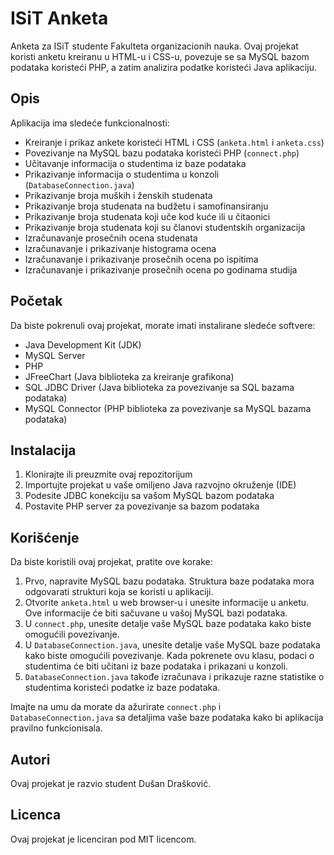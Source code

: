 # ISiT Anketa

Anketa za ISiT studente Fakulteta organizacionih nauka. Ovaj projekat koristi anketu kreiranu u HTML-u i CSS-u, povezuje se sa MySQL bazom podataka koristeći PHP, a zatim analizira podatke koristeći Java aplikaciju.

## Opis

Aplikacija ima sledeće funkcionalnosti:

- Kreiranje i prikaz ankete koristeći HTML i CSS (`anketa.html` i `anketa.css`)
- Povezivanje na MySQL bazu podataka koristeći PHP (`connect.php`)
- Učitavanje informacija o studentima iz baze podataka
- Prikazivanje informacija o studentima u konzoli (`DatabaseConnection.java`)
- Prikazivanje broja muških i ženskih studenata
- Prikazivanje broja studenata na budžetu i samofinansiranju
- Prikazivanje broja studenata koji uče kod kuće ili u čitaonici
- Prikazivanje broja studenata koji su članovi studentskih organizacija
- Izračunavanje prosečnih ocena studenata
- Izračunavanje i prikazivanje histograma ocena
- Izračunavanje i prikazivanje prosečnih ocena po ispitima
- Izračunavanje i prikazivanje prosečnih ocena po godinama studija

## Početak

Da biste pokrenuli ovaj projekat, morate imati instalirane sledeće softvere:

- Java Development Kit (JDK)
- MySQL Server
- PHP
- JFreeChart (Java biblioteka za kreiranje grafikona)
- SQL JDBC Driver (Java biblioteka za povezivanje sa SQL bazama podataka)
- MySQL Connector (PHP biblioteka za povezivanje sa MySQL bazama podataka)

## Instalacija

1. Klonirajte ili preuzmite ovaj repozitorijum
2. Importujte projekat u vaše omiljeno Java razvojno okruženje (IDE)
3. Podesite JDBC konekciju sa vašom MySQL bazom podataka
4. Postavite PHP server za povezivanje sa bazom podataka

## Korišćenje

Da biste koristili ovaj projekat, pratite ove korake:

1. Prvo, napravite MySQL bazu podataka. Struktura baze podataka mora odgovarati strukturi koja se koristi u aplikaciji.
2. Otvorite `anketa.html` u web browser-u i unesite informacije u anketu. Ove informacije će biti sačuvane u vašoj MySQL bazi podataka.
3. U `connect.php`, unesite detalje vaše MySQL baze podataka kako biste omogućili povezivanje.
4. U `DatabaseConnection.java`, unesite detalje vaše MySQL baze podataka kako biste omogućili povezivanje. Kada pokrenete ovu klasu, podaci o studentima će biti učitani iz baze podataka i prikazani u konzoli.
5. `DatabaseConnection.java` takođe izračunava i prikazuje razne statistike o studentima koristeći podatke iz baze podataka.

Imajte na umu da morate da ažurirate `connect.php` i `DatabaseConnection.java` sa detaljima vaše baze podataka kako bi aplikacija pravilno funkcionisala.

## Autori

Ovaj projekat je razvio student Dušan Drašković.

## Licenca

Ovaj projekat je licenciran pod MIT licencom.
